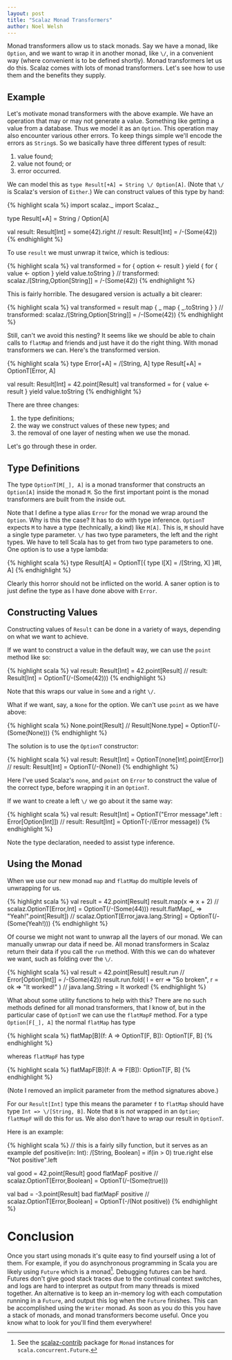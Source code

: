 ```yaml
---
layout: post
title: "Scalaz Monad Transformers"
author: Noel Welsh
---
```


Monad transformers allow us to stack monads. Say we have a monad, like `Option`, and we want to wrap it in another monad, like `\/`, in a convenient way (where convenient is to be defined shortly). Monad transformers let us do this. Scalaz comes with lots of monad transformers. Let's see how to use them and the benefits they supply.

## Example

Let's motivate monad transformers with the above example. We have an operation that may or may not generate a value. Something like getting a value from a database. Thus we model it as an `Option`. This operation may also encounter various other errors. To keep things simple we'll encode the errors as `String`s. So we basically have three different types of result:

1. value found;
2. value not found; or
3. error occurred.

We can model this as `type Result[+A] = String \/ Option[A]`. (Note that `\/` is Scalaz's version of `Either`.)  We can construct values of this type by hand:

{% highlight scala %}
import scalaz._
import Scalaz._

type Result[+A] = String \/ Option[A]

val result: Result[Int] = some(42).right
// result: Result[Int] = \/-(Some(42))
{% endhighlight %}

To use `result` we must unwrap it twice, which is tedious:

{% highlight scala %}
val transformed =
  for {
    option <- result
  } yield {
    for {
      value <- option
    } yield value.toString
  }
// transformed: scalaz.\/[String,Option[String]] = \/-(Some(42))
{% endhighlight %}

This is fairly horrible. The desugared version is actually a bit clearer:

{% highlight scala %}
val transformed = result map { _ map { _.toString } }
// transformed: scalaz.\/[String,Option[String]] = \/-(Some(42))
{% endhighlight %}

Still, can't we avoid this nesting? It seems like we should be able to chain calls to `flatMap` and friends and just have it do the right thing. With monad transformers we can. Here's the transformed version.

{% highlight scala %}
type Error[+A] = \/[String, A]
type Result[+A] = OptionT[Error, A]

val result: Result[Int] = 42.point[Result]
val transformed =
  for {
    value <- result
  } yield value.toString
{% endhighlight %}

There are three changes:

1. the type definitions;
2. the way we construct values of these new types; and
3. the removal of one layer of nesting when we use the monad.

Let's go through these in order.

## Type Definitions

The type `OptionT[M[_], A]` is a monad transformer that constructs an `Option[A]` inside the monad `M`. So the first important point is the monad transformers are built from the inside out.

Note that I define a type alias `Error` for the monad we wrap around the `Option`. Why is this the case? It has to do with type inference. `OptionT` expects `M` to have a type (technically, a kind) like `M[A]`. This is, `M` should have a single type parameter. `\/` has two type parameters, the left and the right types. We have to tell Scala has to get from two type parameters to one. One option is to use a type lambda:

{% highlight scala %}
type Result[A] = OptionT[{ type l[X] = \/[String, X] }#l, A]
{% endhighlight %}

Clearly this horror should not be inflicted on the world. A saner option is to just define the type as I have done above with `Error`.

## Constructing Values

Constructing values of `Result` can be done in a variety of ways, depending on what we want to achieve.

If we want to construct a value in the default way, we can use the `point` method like so:

{% highlight scala %}
val result: Result[Int] = 42.point[Result]
// result: Result[Int] = OptionT(\/-(Some(42)))
{% endhighlight %}

Note that this wraps our value in `Some` and a right `\/`.

What if we want, say, a `None` for the option. We can't use `point` as we have above:

{% highlight scala %}
None.point[Result]
// Result[None.type] = OptionT(\/-(Some(None)))
{% endhighlight %}

The solution is to use the `OptionT` constructor:

{% highlight scala %}
val result: Result[Int] = OptionT(none[Int].point[Error])
// result: Result[Int] = OptionT(\/-(None))
{% endhighlight %}

Here I've used Scalaz's `none`, and `point` on `Error` to construct the value of the correct type, before wrapping it in an `OptionT`.

If we want to create a left `\/` we go about it the same way:

{% highlight scala %}
val result: Result[Int] = OptionT("Error message".left : Error[Option[Int]])
// result: Result[Int] = OptionT(-\/(Error message))
{% endhighlight %}

Note the type declaration, needed to assist type inference.


## Using the Monad

When we use our new monad `map` and `flatMap` do multiple levels of unwrapping for us.

{% highlight scala %}
val result = 42.point[Result]
result.map(x => x + 2)
// scalaz.OptionT[Error,Int] = OptionT(\/-(Some(44)))
result.flatMap(_ => "Yeah!".point[Result])
// scalaz.OptionT[Error,java.lang.String] = OptionT(\/-(Some(Yeah!)))
{% endhighlight %}

Of course we might not want to unwrap all the layers of our monad. We can manually unwrap our data if need be. All monad transformers in Scalaz return their data if you call the `run` method. With this we can do whatever we want, such as folding over the `\/`.

{% highlight scala %}
val result = 42.point[Result]
result.run
// Error[Option[Int]] = \/-(Some(42))
result.run.fold(
  l = err => "So broken",
  r = ok  => "It worked!"
)
// java.lang.String = It worked!
{% endhighlight %}

What about some utility functions to help with this? There are no such methods defined for all monad transformers, that I know of, but in the particular case of `OptionT` we can use the `flatMapF` method. For a type `Option[F[_], A]` the normal `flatMap` has type

{% highlight scala %}
flatMap[B](f: A => OptionT[F, B]): OptionT[F, B]
{% endhighlight %}

whereas `flatMapF` has type

{% highlight scala %}
flatMapF[B](f: A => F[B]): OptionT[F, B]
{% endhighlight %}

(Note I removed an implicit parameter from the method signatures above.)

For our `Result[Int]` type this means the parameter `f` to `flatMap` should have type `Int => \/[String, B]`. Note that `B` is *not* wrapped in an `Option`; `flatMapF` will do this for us. We also don't have to wrap our result in `OptionT`.

Here is an example:

{% highlight scala %}
// this is a fairly silly function, but it serves as an example
def positive(in: Int): \/[String, Boolean] =
  if(in > 0)
    true.right
  else
    "Not positive".left

val good = 42.point[Result]
good flatMapF positive
// scalaz.OptionT[Error,Boolean] = OptionT(\/-(Some(true)))

val bad = -3.point[Result]
bad flatMapF positive
// scalaz.OptionT[Error,Boolean] = OptionT(-\/(Not positive))
{% endhighlight %}


# Conclusion

Once you start using monads it's quite easy to find yourself using a lot of them. For example, if you do asynchronous programming in Scala you are likely using `Future` which is a monad[^scalaz-contrib]. Debugging futures can be hard. Futures don't give good stack traces due to the continual context switches, and logs are hard to interpret as output from many threads is mixed together. An alternative is to keep an in-memory log with each computation running in a `Future`, and output this log when the `Future` finishes. This can be accomplished using the `Writer` monad. As soon as you do this you have a stack of monads, and monad transformers become useful. Once you know what to look for you'll find them everywhere!

[^scalaz-contrib]: See the [scalaz-contrib](https://github.com/typelevel/scalaz-contrib) package for `Monad` instances for `scala.concurrent.Future`.
